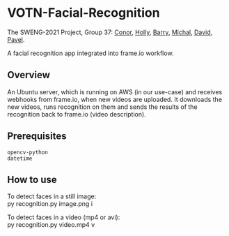 # VOTN-Facial-Recognition
The SWENG-2021 Project, Group 37: [Conor](https://github.com/conorlolynch), [Holly](https://github.com/hollymcevoy), [Barry](https://github.com/barryos112), [Michal](https://github.com/swiercm), [David](https://github.com/david-olowookere), [Pavel](https://github.com/cppavel). 

A facial recognition app integrated into frame.io workflow.

## Overview

An Ubuntu server, which is running on AWS (in our use-case) and receives webhooks from frame.io, when new videos are uploaded. It downloads the new videos, runs recognition on them and sends the results of the recognition back to frame.io (video description). 

## Prerequisites
`opencv-python`\
`datetime`

## How to use
To detect faces in a still image:\
py recognition.py image.png i

To detect faces in a video (mp4 or avi):\
py recognition.py video.mp4 v 


